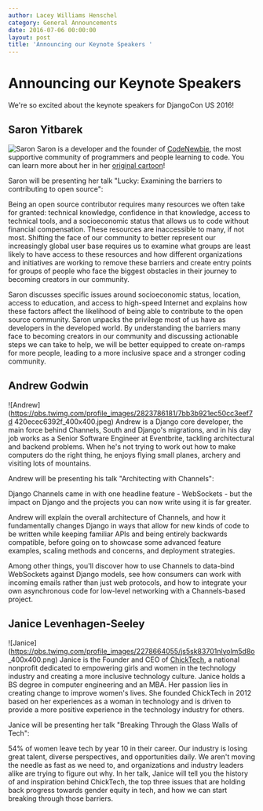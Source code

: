 ```yaml
---
author: Lacey Williams Henschel
category: General Announcements
date: 2016-07-06 00:00:00
layout: post
title: 'Announcing our Keynote Speakers '
---
```


# Announcing our Keynote Speakers

We're so excited about the keynote speakers for DjangoCon US 2016!

## Saron Yitbarek

![Saron](http://i.imgur.com/Y1Arwpc.jpg) Saron is a developer and the founder
of [CodeNewbie](http://www.codenewbie.org/), the most supportive community of
programmers and people learning to code. You can learn more about her in her
[original cartoon](http://bloggytoons.com/about/)!

Saron will be presenting her talk "Lucky: Examining the barriers to
contributing to open source":

Being an open source contributor requires many resources we often take for
granted: technical knowledge, confidence in that knowledge, access to
technical tools, and a socioeconomic status that allows us to code without
financial compensation. These resources are inaccessible to many, if not most.
Shifting the face of our community to better represent our increasingly global
user base requires us to examine what groups are least likely to have access
to these resources and how different organizations and initiatives are working
to remove these barriers and create entry points for groups of people who face
the biggest obstacles in their journey to becoming creators in our community.

Saron discusses specific issues around socioeconomic status, location, access
to education, and access to high-speed Internet and explains how these factors
affect the likelihood of being able to contribute to the open source
community. Saron unpacks the privilege most of us have as developers in the
developed world. By understanding the barriers many face to becoming creators
in our community and discussing actionable steps we can take to help, we will
be better equipped to create on-ramps for more people, leading to a more
inclusive space and a stronger coding community.

## Andrew Godwin

![Andrew](https://pbs.twimg.com/profile_images/2823786181/7bb3b921ec50cc3eef7d
420ecec6392f_400x400.jpeg) Andrew is a Django core developer, the main force
behind Channels, South and Django's migrations, and in his day job works as a
Senior Software Engineer at Eventbrite, tackling architectural and backend
problems. When he's not trying to work out how to make computers do the right
thing, he enjoys flying small planes, archery and visiting lots of mountains.

Andrew will be presenting his talk "Architecting with Channels":

Django Channels came in with one headline feature - WebSockets - but the
impact on Django and the projects you can now write using it is far greater.

Andrew will explain the overall architecture of Channels, and how it
fundamentally changes Django in ways that allow for new kinds of code to be
written while keeping familiar APIs and being entirely backwards compatible,
before going on to showcase some advanced feature examples, scaling methods
and concerns, and deployment strategies.

Among other things, you'll discover how to use Channels to data-bind
WebSockets against Django models, see how consumers can work with incoming
emails rather than just web protocols, and how to integrate your own
asynchronous code for low-level networking with a Channels-based project.

## Janice Levenhagen-Seeley

![Janice](https://pbs.twimg.com/profile_images/2278664055/js5sk83701nlyolm5d8o
_400x400.png) Janice is the Founder and CEO of
[ChickTech](https://chicktech.org/), a national nonprofit dedicated to
empowering girls and women in the technology industry and creating a more
inclusive technology culture. Janice holds a BS degree in computer engineering
and an MBA. Her passion lies in creating change to improve women's lives. She
founded ChickTech in 2012 based on her experiences as a woman in technology
and is driven to provide a more positive experience in the technology industry
for others.

Janice will be presenting her talk "Breaking Through the Glass Walls of Tech":

54% of women leave tech by year 10 in their career. Our industry is losing
great talent, diverse perspectives, and opportunities daily. We aren't moving
the needle as fast as we need to, and organizations and industry leaders alike
are trying to figure out why. In her talk, Janice will tell you the history of
and inspiration behind ChickTech, the top three issues that are holding back
progress towards gender equity in tech, and how we can start breaking through
those barriers.